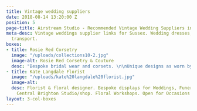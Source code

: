 ```yaml
---
title: Vintage wedding suppliers
date: 2018-08-14 13:20:00 Z
position: 5
page-title: Airstream Studio - Recommended Vintage Wedding Suppliers in Sussex
meta-desc: Vintage weddings supplier links for Sussex. Wedding dresses, flowers, food,
  transport.
boxes:
- title: Rosie Red Corsetry
  image: "/uploads/collections10-2.jpg"
  image-alt: Rosie Red Corsetry & Couture
  desc: "Bespoke bridal wear and corsets. \n\nUnique designs as worn by Helen Bonham-carter."
- title: Kate Langdale Florist
  image: "/uploads/kate%20langdale%20florist.jpg"
  image-alt: 
  desc: Florist & floral designer. Bespoke displays for Weddings, Funerals, Events.
    Central Brighton Studio/shop. Floral Workshops. Open for Occasions & Deliveries.
layout: 3-col-boxes
---
```


